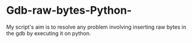 # Gdb-raw-bytes-Python-
My script's aim is to resolve any problem involving inserting raw bytes in the gdb by executing it on python.
